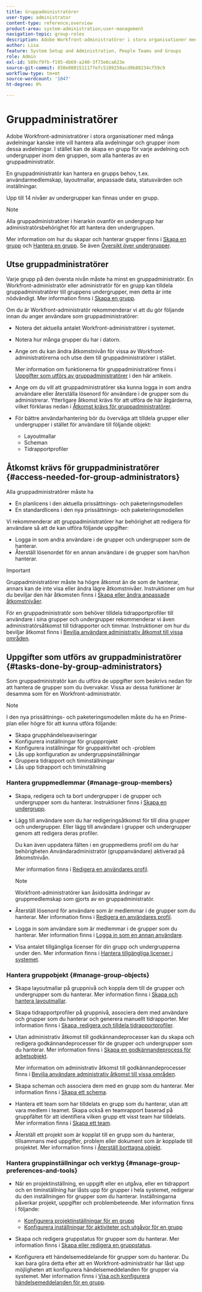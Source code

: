 ```yaml
---
title: Gruppadministratörer
user-type: administrator
content-type: reference;overview
product-area: system-administration;user-management
navigation-topic: group-roles
description: Adobe Workfront-administratörer i stora organisationer med många avdelningar kanske inte vill hantera alla avdelningar och grupper inom dessa avdelningar. I stället kan de skapa en grupp för varje avdelning och undergrupper inom den gruppen, som alla hanteras av en gruppadministratör.
author: Lisa
feature: System Setup and Administration, People Teams and Groups
role: Admin
exl-id: 589cf9fb-f195-4b69-a240-3f73e6ca623e
source-git-commit: 850e0801511177efc5189258acd9b88234cf59c9
workflow-type: tm+mt
source-wordcount: '1047'
ht-degree: 0%

---
```


# Gruppadministratörer

<!-- Audited: 12/2023 -->

Adobe Workfront-administratörer i stora organisationer med många avdelningar kanske inte vill hantera alla avdelningar och grupper inom dessa avdelningar. I stället kan de skapa en grupp för varje avdelning och undergrupper inom den gruppen, som alla hanteras av en gruppadministratör.

En gruppadministratör kan hantera en grupps behov, t.ex. användarmedlemskap, layoutmallar, anpassade data, statusvärden och inställningar.

Upp till 14 nivåer av undergrupper kan finnas under en grupp.

>[!NOTE]
>
>Alla gruppadministratörer i hierarkin ovanför en undergrupp har administratörsbehörighet för att hantera den undergruppen.

Mer information om hur du skapar och hanterar grupper finns i [Skapa en grupp](../../../administration-and-setup/manage-groups/create-and-manage-groups/create-a-group.md) och [Hantera en grupp](../../../administration-and-setup/manage-groups/create-and-manage-groups/manage-a-group.md). Se även [Översikt över undergrupper](../../../administration-and-setup/manage-groups/groups-overview/subgroups.md).

## Utse gruppadministratörer

Varje grupp på den översta nivån måste ha minst en gruppadministratör. En Workfront-administratör eller administratör för en grupp kan tilldela gruppadministratörer till gruppens undergrupper, men detta är inte nödvändigt. Mer information finns i [Skapa en grupp](../../../administration-and-setup/manage-groups/create-and-manage-groups/create-a-group.md).

Om du är Workfront-administratör rekommenderar vi att du gör följande innan du anger användare som gruppadministratörer:

* Notera det aktuella antalet Workfront-administratörer i systemet.
* Notera hur många grupper du har i datorn.
* Ange om du kan ändra åtkomstnivån för vissa av Workfront-administratörerna och utse dem till gruppadministratörer i stället.

  Mer information om funktionerna för gruppadministratörer finns i [Uppgifter som utförs av gruppadministratörer](#tasks-done-by-group-administrators) i den här artikeln.

* Ange om du vill att gruppadministratörer ska kunna logga in som andra användare eller återställa lösenord för användare i de grupper som du administrerar. Ytterligare åtkomst krävs för att utföra de här åtgärderna, vilket förklaras nedan i [Åtkomst krävs för gruppadministratörer](#access-needed-for-group-administrators).
* För bättre användarhantering bör du överväga att tilldela grupper eller undergrupper i stället för användare till följande objekt:

   * Layoutmallar
   * Scheman
   * Tidrapportprofiler

## Åtkomst krävs för gruppadministratörer {#access-needed-for-group-administrators}

Alla gruppadministratörer måste ha

* En planlicens i den aktuella prissättnings- och paketeringsmodellen
* En standardlicens i den nya prissättnings- och paketeringsmodellen

Vi rekommenderar att gruppadministratörer har behörighet att redigera för användare så att de kan utföra följande uppgifter:

* Logga in som andra användare i de grupper och undergrupper som de hanterar.
* Återställ lösenordet för en annan användare i de grupper som han/hon hanterar.

>[!IMPORTANT]
>
>Gruppadministratörer måste ha högre åtkomst än de som de hanterar, annars kan de inte visa eller ändra lägre åtkomstnivåer.
>Instruktioner om hur du beviljar den här åtkomsten finns i [Skapa eller ändra anpassade åtkomstnivåer](../../../administration-and-setup/add-users/configure-and-grant-access/create-modify-access-levels.md).

För en gruppadministratör som behöver tilldela tidrapportprofiler till användare i sina grupper och undergrupper rekommenderar vi även administratörsåtkomst till tidrapporter och timmar. Instruktioner om hur du beviljar åtkomst finns i [Bevilja användare administrativ åtkomst till vissa områden](../../../administration-and-setup/add-users/configure-and-grant-access/grant-users-admin-access-certain-areas.md).

## Uppgifter som utförs av gruppadministratörer {#tasks-done-by-group-administrators}

Som gruppadministratör kan du utföra de uppgifter som beskrivs nedan för att hantera de grupper som du övervakar. Vissa av dessa funktioner är desamma som för en Workfront-administratör.

>[!NOTE]
>
>I den nya prissättnings- och paketeringsmodellen måste du ha en Prime-plan eller högre för att kunna utföra följande:
>
> * Skapa grupphändelseaviseringar
> * Konfigurera inställningar för gruppprojekt
> * Konfigurera inställningar för gruppaktivitet och -problem
> * Lås upp konfiguration av undergruppsinställningar
> * Gruppera tidrapport och timinställningar
> * Lås upp tidrapport och timinställning

### Hantera gruppmedlemmar {#manage-group-members}

* Skapa, redigera och ta bort undergrupper i de grupper och undergrupper som du hanterar. Instruktioner finns i [Skapa en undergrupp](../../../administration-and-setup/manage-groups/create-and-manage-subgroups/create-a-subgroup.md).
* Lägg till användare som du har redigeringsåtkomst för till dina grupper och undergrupper. Eller lägg till användare i grupper och undergrupper genom att redigera deras profiler.

  Du kan även uppdatera fälten i en gruppmedlems profil om du har behörigheten Användaradministratör (gruppanvändare) aktiverad på åtkomstnivån.

  Mer information finns i [Redigera en användares profil](../../../administration-and-setup/add-users/create-and-manage-users/edit-a-users-profile.md).

  >[!NOTE]
  >
  >Workfront-administratörer kan åsidosätta ändringar av gruppmedlemskap som gjorts av en gruppadministratör.

* Återställ lösenord för användare som är medlemmar i de grupper som du hanterar. Mer information finns i [Redigera en användares profil](../../../administration-and-setup/add-users/create-and-manage-users/edit-a-users-profile.md).
* Logga in som användare som är medlemmar i de grupper som du hanterar. Mer information finns i [Logga in som en annan användare](../../../administration-and-setup/add-users/create-and-manage-users/log-in-as-another-user.md).
* Visa antalet tillgängliga licenser för din grupp och undergrupperna under den. Mer information finns i [Hantera tillgängliga licenser i systemet](../../../administration-and-setup/get-started-wf-administration/manage-available-licenses-in-your-system.md).

### Hantera gruppobjekt {#manage-group-objects}

* Skapa layoutmallar på gruppnivå och koppla dem till de grupper och undergrupper som du hanterar. Mer information finns i [Skapa och hantera layoutmallar](../../../administration-and-setup/customize-workfront/use-layout-templates/create-and-manage-layout-templates.md).
* Skapa tidrapportprofiler på gruppnivå, associera dem med användare och grupper som du hanterar och generera manuellt tidrapporter. Mer information finns i [Skapa, redigera och tilldela tidrapportprofiler](../../../timesheets/create-and-manage-timesheets/create-timesheet-profiles.md).
* Utan administrativ åtkomst till godkännandeprocesser kan du skapa och redigera godkännandeprocesser för de grupper och undergrupper som du hanterar. Mer information finns i [Skapa en godkännandeprocess för arbetsobjekt](../../../administration-and-setup/customize-workfront/configure-approval-milestone-processes/create-approval-processes.md).

  Mer information om administrativ åtkomst till godkännandeprocesser finns i [Bevilja användare administrativ åtkomst till vissa områden](../../../administration-and-setup/add-users/configure-and-grant-access/grant-users-admin-access-certain-areas.md).

* Skapa scheman och associera dem med en grupp som du hanterar. Mer information finns i [Skapa ett schema](../../../administration-and-setup/set-up-workfront/configure-timesheets-schedules/create-schedules.md).
* Hantera ett team som har tilldelats en grupp som du hanterar, utan att vara medlem i teamet. Skapa också en teamrapport baserad på gruppfältet för att identifiera vilken grupp ett visst team har tilldelats. Mer information finns i [Skapa ett team](../../../people-teams-and-groups/create-and-manage-teams/create-a-team.md).
* Återställ ett projekt som är kopplat till en grupp som du hanterar, tillsammans med uppgifter, problem eller dokument som är kopplade till projektet. Mer information finns i [Återställ borttagna objekt](../../../administration-and-setup/manage-workfront/manage-deleted-items/restore-deleted-items.md).

### Hantera gruppinställningar och verktyg {#manage-group-preferences-and-tools}

* När en projektinställning, en uppgift eller en utgåva, eller en tidrapport och en timinställning har låsts upp för grupper i hela systemet, redigerar du den inställningen för grupper som du hanterar. Inställningarna påverkar projekt, uppgifter och problembeteende. Mer information finns i följande:

   * [Konfigurera projektinställningar för en grupp](../../../administration-and-setup/manage-groups/create-and-manage-groups/configure-project-preferences-group.md)
   * [Konfigurera inställningar för aktiviteter och utgåvor för en grupp](../../../administration-and-setup/manage-groups/create-and-manage-groups/configure-task-issue-preferences-group.md)

* Skapa och redigera gruppstatus för grupper som du hanterar. Mer information finns i [Skapa eller redigera en gruppstatus](../../../administration-and-setup/manage-groups/manage-group-statuses/create-or-edit-a-group-status.md).
* Konfigurera ett händelsemeddelande för grupper som du hanterar. Du kan bara göra detta efter att en Workfront-administratör har låst upp möjligheten att konfigurera händelsemeddelanden för grupper via systemet. Mer information finns i [Visa och konfigurera händelsemeddelanden för en grupp](../../../administration-and-setup/manage-groups/create-and-manage-groups/view-and-configure-event-notifications-group.md).
